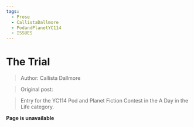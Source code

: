 ```yaml
---
tags:
  - Prose
  - CallistaDallmore
  - PodandPlanetYC114
  - ISSUES
---
```


# The Trial

> Author: Callista Dallmore

> Original post: 

> Entry for the YC114 Pod and Planet Fiction Contest in the A Day in the Life category.


**Page is unavailable**